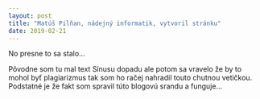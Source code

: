 ```yaml
---
layout: post
title: "Matúš Pilňan, nádejný informatik, vytvoril stránku"
date: 2019-02-21
---
```

No presne to sa stalo...

Pôvodne som tu mal text Sínusu dopadu ale potom sa vravelo že by to mohol byť plagiarizmus tak som ho račej nahradil touto chutnou vetičkou. Podstatné je že fakt som spravil túto blogovú srandu a funguje...